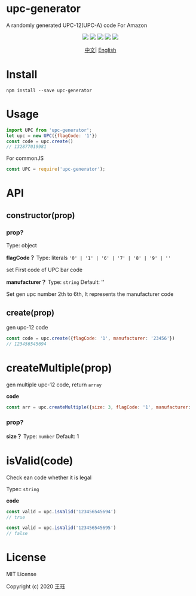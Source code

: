 # upc-generator
A randomly generated UPC-12(UPC-A) code For Amazon

<p align="center">
     <a href="https://travis-ci.org/wangjue666/upc-generator"><img src="https://travis-ci.org/wangjue666/upc-generator.svg?branch=master" /></a>
     <a href="https://codecov.io/gh/wangjue666/upc-generator"><img src="https://codecov.io/gh/wangjue666/upc-generator/branch/master/graph/badge.svg" /></a>
    <a href="https://npmcharts.com/compare/upc-generator?minimal=true" rel="nofollow"><img src="https://img.shields.io/npm/dm/upc-generator.svg" style="max-width:100%;"></a>
    <a href="https://www.npmjs.com/package/upc-generator" rel="nofollow"><img src="https://img.shields.io/npm/v/upc-generator.svg" style="max-width:100%;"></a>
    <a href="https://www.npmjs.com/package/upc-generator" rel="nofollow"><img src="https://img.shields.io/npm/l/upc-generator.svg?style=flat" style="max-width:100%;"></a>
</p>

<p align="center">
<a href="./README_zh.md">中文</a>|
<a href="./README.md">English</a>
</p>

# Install

```shell
npm install --save upc-generator
```

# Usage

```javascript
import UPC from 'upc-generator';
let upc = new UPC({flagCode: '1'})
const code = upc.create()
// 132877019981
```

For commonJS

```javascript
const UPC = require('upc-generator');
```

# API
## constructor(prop)

### prop?

Type: object

**flagCode？**
Type: literals `'0' | '1' | '6' | '7' | '8' | '9' | ''` 

set First code of UPC bar code

**manufacturer？**
Type: `string` Default: ''

Set gen upc number 2th to 6th, It represents the manufacturer code


## create(prop)
gen upc-12 code
```javascript
const code = upc.create({flagCode: '1', manufacturer: '23456'})
// 123456545694
```

# createMultiple(prop)
gen multiple upc-12 code, return `array`

**code**

```javascript
const arr = upc.createMultiple({size: 3, flagCode: '1', manufacturer: '23456'})
```


### prop?

**size？**
Type: `number` Default: 1


# isValid(code)

Check ean code whether it is legal

Type:: `string`

**code**

```javascript
const valid = upc.isValid('123456545694')
// true

const valid = upc.isValid('123456545695')
// false

```

# License

MIT License

Copyright (c) 2020 王珏